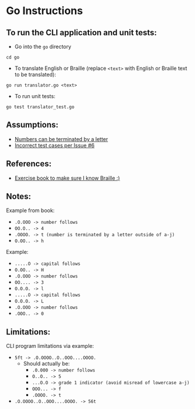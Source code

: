 # Go Instructions

## To run the CLI application and unit tests:
- Go into the `go` directory
```
cd go
```
- To translate English or Braille (replace `<text>` with English or Braille text to be translated):
```
go run translator.go <text>
```
- To run unit tests:
```
go test translator_test.go
```

## Assumptions:
- [Numbers can be terminated by a letter](https://www.nationalbraille.org/forums/topic/letters-following-numbers/)
- [Incorrect test cases per Issue #6](https://github.com/DevDegree/eng-intern-challenge/issues/6)

## References:
- [Exercise book to make sure I know Braille :)](https://cnib.ca/sites/default/files/2021-09/Reading-Uncontracted-Braille-2014_0.pdf)

## Notes:

Example from book:
- `.O.OOO -> number follows`
- `OO.O.. -> 4`
- `.OOOO. -> t (number is terminated by a letter outside of a-j)`
- `O.OO.. -> h`

Example:
- `.....O -> capital follows`
- `O.OO.. -> H`
- `.O.OOO -> number follows`
- `OO.... -> 3`
- `O.O.O. -> l`
- `.....O -> capital follows`
- `O.O.O. -> L`
- `.O.OOO -> number follows`
- `.OOO.. -> 0`

## Limitations:

CLI program limitations via example:
- `5ft -> .O.OOOO..O..OOO....OOOO.`
    - Should actually be:
        - `.0.000 -> number follows`
        - `O..O.. -> 5`
        - `...O.O -> grade 1 indicator (avoid misread of lowercase a-j)`
        - `OOO... -> f`
        - `.OOOO. -> t`
- `.O.OOOO..O..OOO....OOOO. -> 56t`
